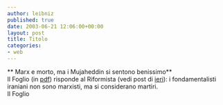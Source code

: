 ```yaml
---
author: leibniz
published: true
date: 2003-06-21 12:06:00+00:00
layout: post
title: Titolo
categories:
- web
---
```


   **   Marx e morto, ma i Mujaheddin si sentono benissimo**   
  Il Foglio (in  [ pdf](http://www.ilfoglio.it/pdf/21062003_3.pdf)) risponde al Riformista (vedi post di  [ ieri](http://leibniz.splinder.it/1056092478#341435)): i fondamentalisti iraniani non sono marxisti, ma si considerano martiri.   
Il Foglio
